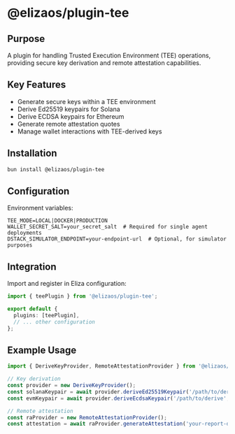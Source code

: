 # @elizaos/plugin-tee

## Purpose

A plugin for handling Trusted Execution Environment (TEE) operations, providing secure key derivation and remote attestation capabilities.

## Key Features

- Generate secure keys within a TEE environment
- Derive Ed25519 keypairs for Solana
- Derive ECDSA keypairs for Ethereum
- Generate remote attestation quotes
- Manage wallet interactions with TEE-derived keys

## Installation

```bash
bun install @elizaos/plugin-tee
```

## Configuration

Environment variables:

```env
TEE_MODE=LOCAL|DOCKER|PRODUCTION
WALLET_SECRET_SALT=your_secret_salt  # Required for single agent deployments
DSTACK_SIMULATOR_ENDPOINT=your-endpoint-url  # Optional, for simulator purposes
```

## Integration

Import and register in Eliza configuration:

```typescript
import { teePlugin } from '@elizaos/plugin-tee';

export default {
  plugins: [teePlugin],
  // ... other configuration
};
```

## Example Usage

```typescript
import { DeriveKeyProvider, RemoteAttestationProvider } from '@elizaos/plugin-tee';

// Key derivation
const provider = new DeriveKeyProvider();
const solanaKeypair = await provider.deriveEd25519Keypair('/path/to/derive', 'subject-identifier');
const evmKeypair = await provider.deriveEcdsaKeypair('/path/to/derive', 'subject-identifier');

// Remote attestation
const raProvider = new RemoteAttestationProvider();
const attestation = await raProvider.generateAttestation('your-report-data');
```
